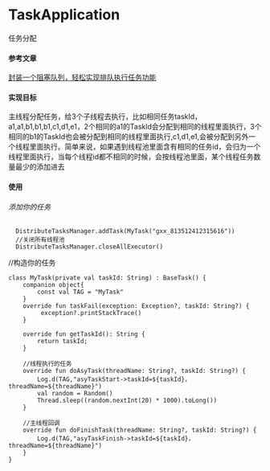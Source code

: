# TaskApplication
任务分配

#### 参考文章
[封装一个阻塞队列，轻松实现排队执行任务功能](https://juejin.cn/post/6844903751812120583)

#### 实现目标
主线程分配任务，给3个子线程去执行，比如相同任务taskId，a1,a1,b1,b1,b1,c1,d1,e1，2个相同的a1的TaskId会分配到相同的线程里面执行，3个相同的b1的TaskId也会被分配到相同的线程里面执行,c1,d1,e1,会被分配到另外一个线程里面执行。简单来说，如果遇到线程池里面含有相同的任务id，会归为一个线程里面执行，当每个线程id都不相同的时候，会按线程池里面，某个线程任务数量最少的添加进去


#### 使用

###### 添加你的任务
```
  DistributeTasksManager.addTask(MyTask("gxx_813512412315616"))
  //关闭所有线程池
  DistributeTasksManager.closeAllExecutor()
```

//构造你的任务
```
class MyTask(private val taskId: String) : BaseTask() {
    companion object{
        const val TAG = "MyTask"
    }
    override fun taskFail(exception: Exception?, taskId: String?) {
         exception?.printStackTrace()
    }

    override fun getTaskId(): String {
        return taskId;
    }

    //线程执行的任务
    override fun doAsyTask(threadName: String?, taskId: String?) {
        Log.d(TAG,"asyTaskStart->taskId=${taskId}，threadName=${threadName}")
        val random = Random()
        Thread.sleep((random.nextInt(20) * 1000).toLong())
    }

    //主线程回调
    override fun doFinishTask(threadName: String?, taskId: String?) {
        Log.d(TAG,"asyTaskFinish->taskId=${taskId}，threadName=${threadName}")
    }
}
```
